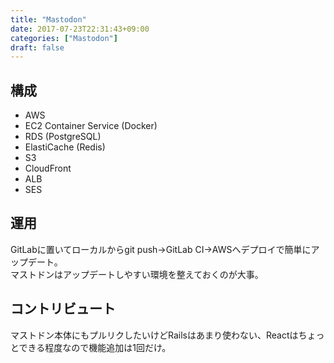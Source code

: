 ```yaml
---
title: "Mastodon"
date: 2017-07-23T22:31:43+09:00
categories: ["Mastodon"]
draft: false
---
```



## 構成

- AWS
- EC2 Container Service (Docker)
- RDS (PostgreSQL)
- ElastiCache (Redis)
- S3
- CloudFront
- ALB
- SES


## 運用
GitLabに置いてローカルからgit push→GitLab CI→AWSへデプロイで簡単にアップデート。  
マストドンはアップデートしやすい環境を整えておくのが大事。


## コントリビュート
マストドン本体にもプルリクしたいけどRailsはあまり使わない、Reactはちょっとできる程度なので機能追加は1回だけ。

